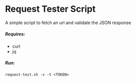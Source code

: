 # Request Tester Script

A simple script to fetch an url and validate the JSON response

##### Requires:  
- curl
- jq

##### Run:
```
request-test.sh -v -t <TOKEN>
```
